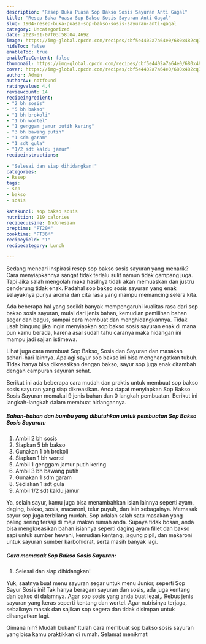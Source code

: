 ```yaml
---
description: "Resep Buka Puasa Sop Bakso Sosis Sayuran Anti Gagal"
title: "Resep Buka Puasa Sop Bakso Sosis Sayuran Anti Gagal"
slug: 1904-resep-buka-puasa-sop-bakso-sosis-sayuran-anti-gagal
category: Uncategorized
date: 2023-01-07T03:58:04.469Z
image: https://img-global.cpcdn.com/recipes/cbf5e4402a7a64e0/680x482cq70/sop-bakso-sosis-sayuran-foto-resep-utama.jpg
hideToc: false
enableToc: true
enableTocContent: false
thumbnail: https://img-global.cpcdn.com/recipes/cbf5e4402a7a64e0/680x482cq70/sop-bakso-sosis-sayuran-foto-resep-utama.jpg
cover: https://img-global.cpcdn.com/recipes/cbf5e4402a7a64e0/680x482cq70/sop-bakso-sosis-sayuran-foto-resep-utama.jpg
author: Admin
authorAv: notfound
ratingvalue: 4.4
reviewcount: 14
recipeingredient:
- "2 bh sosis"
- "5 bh bakso"
- "1 bh brokoli"
- "1 bh wortel"
- "1 genggam jamur putih kering"
- "3 bh bawang putih"
- "1 sdm garam"
- "1 sdt gula"
- "1/2 sdt kaldu jamur"
recipeinstructions:

- "Selesai dan siap dihidangkan!"
categories:
- Resep
tags:
- sop
- bakso
- sosis

katakunci: sop bakso sosis 
nutrition: 219 calories
recipecuisine: Indonesian
preptime: "PT20M"
cooktime: "PT36M"
recipeyield: "1"
recipecategory: Lunch

---
```



Sedang mencari inspirasi resep sop bakso sosis sayuran yang menarik? Cara menyiapkannya sangat tidak terlalu sulit namun tidak gampang juga. Tapi Jika salah mengolah maka hasilnya tidak akan memuaskan dan justru cenderung tidak enak. Padahal sop bakso sosis sayuran yang enak selayaknya punya aroma dan cita rasa yang mampu memancing selera kita.


Ada beberapa hal yang sedikit banyak mempengaruhi kualitas rasa dari sop bakso sosis sayuran, mulai dari jenis bahan, kemudian pemilihan bahan segar dan bagus, sampai cara membuat dan menghidangkannya. Tidak usah bingung jika ingin menyiapkan sop bakso sosis sayuran enak di mana pun kamu berada, karena asal sudah tahu caranya maka hidangan ini mampu jadi sajian istimewa.

Lihat juga cara membuat Sop Bakso, Sosis dan Sayuran dan masakan sehari-hari lainnya. Apalagi sayur sop bakso ini bisa menghangatkan tubuh. Tidak hanya bisa dikreasikan dengan bakso, sayur sop juga enak ditambah dengan campuran sayuran sehat.


Berikut ini ada beberapa cara mudah dan praktis untuk membuat sop bakso sosis sayuran yang siap dikreasikan. Anda dapat menyiapkan Sop Bakso Sosis Sayuran memakai 9 jenis bahan dan 0 langkah pembuatan. Berikut ini langkah-langkah dalam membuat hidangannya.

<!--inarticleads1-->

##### Bahan-bahan dan bumbu yang dibutuhkan untuk pembuatan Sop Bakso Sosis Sayuran:

1. Ambil 2 bh sosis
1. Siapkan 5 bh bakso
1. Gunakan 1 bh brokoli
1. Siapkan 1 bh wortel
1. Ambil 1 genggam jamur putih kering
1. Ambil 3 bh bawang putih
1. Gunakan 1 sdm garam
1. Sediakan 1 sdt gula
1. Ambil 1/2 sdt kaldu jamur


Ya, selain sayur, kamu juga bisa menambahkan isian lainnya seperti ayam, daging, bakso, sosis, macaroni, telur puyuh, dan lain sebagainya. Memasak sayur sop juga terbilang mudah. Sop adalah salah satu masakan yang paling sering tersaji di meja makan rumah anda. Supaya tidak bosan, anda bisa mengkreasikan bahan isiannya seperti daging ayam fillet dan bakso sapi untuk sumber hewani, kemudian kentang, jagung pipil, dan makaroni untuk sayuran sumber karbohidrat, serta masih banyak lagi. 

<!--inarticleads2-->

##### Cara memasak Sop Bakso Sosis Sayuran:


1. Selesai dan siap dihidangkan!

Yuk, saatnya buat menu sayuran segar untuk menu Junior, seperti Sop Sayur Sosis ini! Tak hanya beragam sayuran dan sosis, ada juga kentang dan bakso di dalamnya. Agar sop sosis yang anda buat lezat,. Rebus jenis sayuran yang keras seperti kentang dan wortel. Agar nutrisinya terjaga, sebaiknya masak dan sajikan sop segera dan tidak disimpan untuk dihangatkan lagi. 

Gimana nih? Mudah bukan? Itulah cara membuat sop bakso sosis sayuran yang bisa kamu praktikkan di rumah. Selamat menikmati
